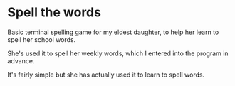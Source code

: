# Spell the words
Basic terminal spelling game for my eldest daughter,
to help her learn to spell her school words.

She's used it to spell her weekly words, which I entered into the program in advance.

It's fairly simple but she has actually used it to learn to spell words.
